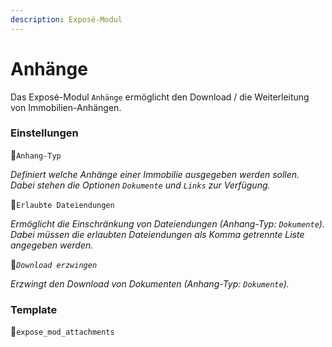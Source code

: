 ```yaml
---
description: Exposé-Modul
---
```


# Anhänge

Das Exposé-Modul `Anhänge` ermöglicht den Download / die Weiterleitung von Immobilien-Anhängen.

### Einstellungen

🔹`Anhang-Typ`

_Definiert welche Anhänge einer Immobilie ausgegeben werden sollen. Dabei stehen die Optionen `Dokumente` und `Links` zur Verfügung._ 

🔹`Erlaubte Dateiendungen`

_Ermöglicht die Einschränkung von Dateiendungen \(Anhang-Typ: `Dokumente`\). Dabei müssen die erlaubten Dateiendungen als Komma getrennte Liste angegeben werden._

🔹_`Download erzwingen`_

_Erzwingt den Download von Dokumenten \(Anhang-Typ: `Dokumente`\)._ 

### Template

🔸`expose_mod_attachments`

